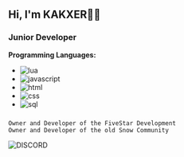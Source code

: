 ## Hi, I'm KAKXER🧑‍💻

### Junior Developer

**Programming Languages:**
- ![lua](https://cdn.discordapp.com/attachments/681822863967256633/1061231136245821511/68747470733a2f2f696d672e736869656c64732e696f2f62616467652f2d4c75612d3030303f266c6f676f3d6c7561266c6f676f436f6c6f723d324332443732.svg)
- ![javascript](https://cdn.discordapp.com/attachments/681822863967256633/1061230435981598790/68747470733a2f2f696d672e736869656c64732e696f2f62616467652f2d4a6176615363726970742d3030303f266c6f676f3d4a617661536372697074266c6f676f436f6c6f723d646463353038.svg)
- ![html](https://camo.githubusercontent.com/f67bf0de720ce47644324c47ecc165c86d400e8f92f3c845196d71af28e31769/68747470733a2f2f696d672e736869656c64732e696f2f62616467652f2d48544d4c2d3030303f266c6f676f3d68746d6c35)
- ![css](https://cdn.discordapp.com/attachments/681822863967256633/1061230434488422421/68747470733a2f2f696d672e736869656c64732e696f2f62616467652f2d4353532d3030303f266c6f676f3d63737333266c6f676f436f6c6f723d303037414343.svg)
- ![sql](https://cdn.discordapp.com/attachments/681822863967256633/1061230435230814218/68747470733a2f2f696d672e736869656c64732e696f2f62616467652f2d53514c2d3030303f266c6f676f3d4d7953514c266c6f676f436f6c6f723d343437394131.svg)
###
```
Owner and Developer of the FiveStar Development
Owner and Developer of the old Snow Community
```

<img alt="DISCORD" src="https://cdn.discordapp.com/attachments/681822863967256633/1061276122781855774/discord-erfahrungen-reviews-1024x576.png" />
